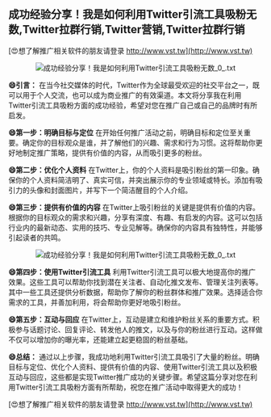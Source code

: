 ## **成功经验分享！我是如何利用Twitter引流工具吸粉无数,Twitter拉群行销,Twitter营销,Twitter拉群行销**

[😍想了解推广相关软件的朋友请登录 http://www.vst.tw](http://www.vst.tw)

 <center><img src="https://vst.tw/MP4/tuiguang/png/1.png" alt="成功经验分享！我是如何利用Twitter引流工具吸粉无数_0_.txt"></center>

**😄引言：**
在当今社交媒体的时代，Twitter作为全球最受欢迎的社交平台之一，既可以用于个人交流，也可以成为商业推广的有效渠道。本文将分享我在利用Twitter引流工具吸粉方面的成功经验，希望对您在推广自己或自己的品牌时有所启发。

**😄第一步：明确目标与定位**
在开始任何推广活动之前，明确目标和定位至关重要。确定你的目标观众是谁，并了解他们的兴趣、需求和行为习惯。这将帮助你更好地制定推广策略，提供有价值的内容，从而吸引更多的粉丝。

**😄第二步：优化个人资料**
在Twitter上，你的个人资料是吸引粉丝的第一印象。确保你的个人资料简洁明了、真实可信，并突出展示你的专业领域或特长。添加有吸引力的头像和封面图片，并写下一个简洁醒目的个人介绍。

**😄第三步：提供有价值的内容**
在Twitter上吸引粉丝的关键是提供有价值的内容。根据你的目标观众的需求和兴趣，分享有深度、有趣、有启发的内容。这可以包括行业内的最新动态、实用的技巧、专业见解等。确保你的内容具有独特性，并能够引起读者的共鸣。

 <center><img src="https://vst.tw/MP4/tuiguang/png/4.png" alt="成功经验分享！我是如何利用Twitter引流工具吸粉无数_0_.txt"></center>

**😄第四步：使用Twitter引流工具**
利用Twitter引流工具可以极大地提高你的推广效果。这些工具可以帮助你找到潜在关注者、自动化推文发布、管理关注列表等。其中一些工具还提供分析数据，帮助你了解你的粉丝群体和推广效果。选择适合你需求的工具，并善加利用，将会帮助你更好地吸引粉丝。

**😄第五步：互动与回应**
在Twitter上，互动是建立和维护粉丝关系的重要方式。积极参与话题讨论、回复评论、转发他人的推文，以及与你的粉丝进行互动。这样做不仅可以增加你的曝光率，还能建立起更稳固的粉丝基础。

**😄总结：**
通过以上步骤，我成功地利用Twitter引流工具吸引了大量的粉丝。明确目标与定位、优化个人资料、提供有价值的内容、使用Twitter引流工具以及积极互动与回应，这些都是实现Twitter推广成功的关键步骤。希望这篇分享对您在利用Twitter引流工具吸粉方面有所帮助，祝您在推广活动中取得更大的成功！

[😍想了解推广相关软件的朋友请登录 http://www.vst.tw](http://www.vst.tw)



